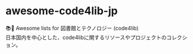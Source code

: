 # awesome-code4lib-jp
📚🏢 Awesome lists for 図書館とテクノロジー (code4lib) <br>
日本国内を中心とした、code4libに関するリソースやプロジェクトのコレクション。

